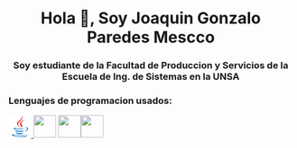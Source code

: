 <h1 align="center">Hola 👋, Soy Joaquin Gonzalo Paredes Mescco</h1>
<h3 align="center">Soy estudiante de la Facultad de Produccion y Servicios de la Escuela de Ing. de Sistemas en la UNSA</h3>
<p align="left">
</p>

<h3 align="left">Lenguajes de programacion usados:</h3>
<p align="left"> <a href="https://www.java.com" target="_blank" rel="noreferrer"> <img src="https://raw.githubusercontent.com/devicons/devicon/master/icons/java/java-original.svg" alt="java" width="40" height="40"/> </a><img src="https://upload.wikimedia.org/wikipedia/commons/2/27/PHP-logo.svg" width="40" height="40"/> </a><img src="https://upload.wikimedia.org/wikipedia/commons/thumb/6/61/HTML5_logo_and_wordmark.svg/1200px-HTML5_logo_and_wordmark.svg.png"  width="40" height="40"/></a><img src="https://cdn-icons-png.flaticon.com/512/919/919826.png"  width="40" height="40"/></a> </p>
